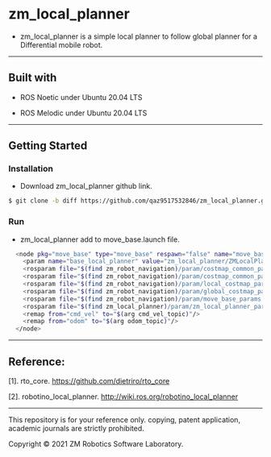 # zm_local_planner

- zm_local_planner is a simple local planner to follow global planner for a Differential mobile robot.

------

## Built with

- ROS Noetic under Ubuntu 20.04 LTS

- ROS Melodic under Ubuntu 20.04 LTS

------


## Getting Started

### Installation

- Download zm_local_planner github link.

``` bash
$ git clone -b diff https://github.com/qaz9517532846/zm_local_planner.git
```

### Run

- zm_local_planner add to move_base.launch file.

``` bash
  <node pkg="move_base" type="move_base" respawn="false" name="move_base" output="screen">
    <param name="base_local_planner" value="zm_local_planner/ZMLocalPlanner" />
    <rosparam file="$(find zm_robot_navigation)/param/costmap_common_params.yaml" command="load" ns="global_costmap" />
    <rosparam file="$(find zm_robot_navigation)/param/costmap_common_params.yaml" command="load" ns="local_costmap" />
    <rosparam file="$(find zm_robot_navigation)/param/local_costmap_params.yaml" command="load" />
    <rosparam file="$(find zm_robot_navigation)/param/global_costmap_params.yaml" command="load" />
    <rosparam file="$(find zm_robot_navigation)/param/move_base_params.yaml" command="load" />
    <rosparam file="$(find zm_local_planner)/param/zm_local_planner_params.yaml" command="load" />
    <remap from="cmd_vel" to="$(arg cmd_vel_topic)"/>
    <remap from="odom" to="$(arg odom_topic)"/>
  </node>
```

------

## Reference:

[1]. rto_core. https://github.com/dietriro/rto_core

[2]. robotino_local_planner. http://wiki.ros.org/robotino_local_planner

------

This repository is for your reference only. copying, patent application, academic journals are strictly prohibited.

Copyright © 2021 ZM Robotics Software Laboratory.

